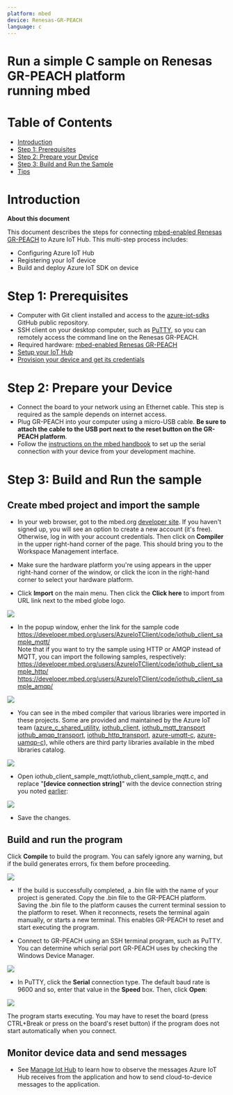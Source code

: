 ```yaml
---
platform: mbed
device: Renesas-GR-PEACH
language: c
---
```


Run a simple C sample on Renesas GR-PEACH platform<br>running mbed
===

# Table of Contents

-   [Introduction](#Introduction)
-   [Step 1: Prerequisites](#Step-1-Prerequisites)
-   [Step 2: Prepare your Device](#Step-2-PrepareDevice)
-   [Step 3: Build and Run the Sample](#Step-3-Build)
-   [Tips](#tips)

<a name="Introduction"></a>
# Introduction

**About this document**

This document describes the steps for connecting [mbed-enabled Renesas GR-PEACH](https://developer.mbed.org/platforms/Renesas-GR-PEACH/) to Azure IoT Hub. This multi-step process includes:
-   Configuring Azure IoT Hub
-   Registering your IoT device
-   Build and deploy Azure IoT SDK on device

<a name="Step-1-Prerequisites"></a>
# Step 1: Prerequisites

-   Computer with Git client installed and access to the [azure-iot-sdks](https://github.com/Azure/azure-iot-sdks) GitHub public repository.
-   SSH client on your desktop computer, such as [PuTTY](http://www.putty.org), so you can remotely access the command line on the Renesas GR-PEACH.
-   Required hardware: [mbed-enabled Renesas GR-PEACH](https://developer.mbed.org/platforms/Renesas-GR-PEACH/)
-   [Setup your IoT Hub][lnk-setup-iot-hub]
-   [Provision your device and get its credentials][lnk-manage-iot-hub]

<a name="Step-2-PrepareDevice"></a>
# Step 2: Prepare your Device

-   Connect the board to your network using an Ethernet cable. This step is required as the sample depends on internet access.
-   Plug GR-PEACH into your computer using a micro-USB cable. **Be sure to attach the cable to the USB port next to the reset button on the GR-PEACH platform**.
-   Follow the [instructions on the mbed handbook](https://developer.mbed.org/handbook/SerialPC) to set up the serial connection with your device from your development machine.

<a name="Step-3-Build"></a>
# Step 3: Build and Run the sample

## Create mbed project and import the sample
-   In your web browser, got to the mbed.org [developer site](https://developer.mbed.org/). If you haven't signed up, you will see an option to create a new account (it's free). Otherwise, log in with your account credentials. Then click on **Compiler** in the upper right-hand corner of the page. This should bring you to the Workspace Management interface.

-   Make sure the hardware platform you're using appears in the upper right-hand corner of the window, or click the icon in the right-hand corner to select your hardware platform.

-   Click **Import** on the main menu. Then click the **Click here** to import from URL link next to the mbed globe logo.

![][1]

- In the popup window, enher the link for the sample code https://developer.mbed.org/users/AzureIoTClient/code/iothub_client_sample_mqtt/ <br>
Note that if you want to try the sample using HTTP or AMQP instead of MQTT, you can import the following samples, respectively:<br> https://developer.mbed.org/users/AzureIoTClient/code/iothub_client_sample_http/ <br> https://developer.mbed.org/users/AzureIoTClient/code/iothub_client_sample_amqp/

![][2]

-    You can see in the mbed compiler that various libraries were imported in these projects. Some are provided and maintained by the Azure IoT team ([azure_c_shared_utility](https://developer.mbed.org/users/AzureIoTClient/code/azure_c_shared_utility/), [iothub_client](https://developer.mbed.org/users/AzureIoTClient/code/iothub_client/), [iothub_mqtt_transport](https://developer.mbed.org/users/AzureIoTClient/iothub_mqtt_transport/) [iothub_amqp_transport](https://developer.mbed.org/users/AzureIoTClient/code/iothub_amqp_transport/), [iothub_http_transport](https://developer.mbed.org/users/AzureIoTClient/code/iothub_http_transport/), [azure-umqtt-c](https://developer.mbed.org/users/AzureIoTClient/code/azure_umqtt_c/), [azure-uamqp-c](https://developer.mbed.org/users/AzureIoTClient/code/azure_uamqp_c/)), while others are third party libraries available in the mbed libraries catalog.

![][3]

-    Open iothub_client_sample_mqtt/iothub_client_sample_mqtt.c, and replace "**[device connection string]**" with the device connection string you noted [earlier](#Step-1-Prerequisites):

![][4]

-    Save the changes.

## Build and run the program

Click **Compile** to build the program. You can safely ignore any warning, but if the build generates errors, fix them before proceeding.

![][5]

-    If the build is successfully completed, a .bin file with the name of your project is generated. Copy the .bin file to the GR-PEACH platform. Saving the .bin file to the platform causes the current terminal session to the platform to reset. When it reconnects, resets the terminal again manually, or starts a new terminal. This enables GR-PEACH to reset and start executing the program.

-    Connect to GR-PEACH using an SSH terminal program, such as PuTTY. You can determine which serial port GR-PEACH uses by checking the Windows Device Manager.

![][6]

-    In PuTTY, click the **Serial** connection type. The default baud rate is 9600 and so, enter that value in the **Speed** box. Then, click **Open**:

![][7]

The program starts executing. You may have to reset the board (press CTRL+Break or press on the board's reset button) if the program does not start automatically when you connect.

<a name="tips"></a>
## Monitor device data and send messages

-    See [Manage Iot Hub][lnk-manage-iot-hub] to learn how to observe the messages Azure IoT Hub receives from the application and how to send cloud-to-device messages to the application.

[1]: ../media/GR-PEACH_mbed1.png
[2]: ../media/GR-PEACH_mbed2.png
[3]: ../media/GR-PEACH_mbed3.png
[4]: ../media/GR-PEACH_mbed4.png
[5]: ../media/GR-PEACH_mbed5.png
[6]: ../media/GR-PEACH_mbed6.png
[7]: ../media/GR-PEACH_mbed7.png

[lnk-setup-iot-hub]: ../setup_iothub.md
[lnk-manage-iot-hub]: ../manage_iot_hub.md
